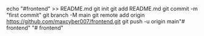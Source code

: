 echo "#frontend" >> README.md
git init
git add README.md
git commit -m "first commit"
git branch -M main
git remote add origin https://github.com/maxcyber007/frontend.git
git push -u origin main"# frontend" 
"# frontend" 
